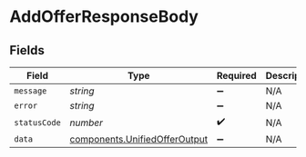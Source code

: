 # AddOfferResponseBody


## Fields

| Field                                                                          | Type                                                                           | Required                                                                       | Description                                                                    |
| ------------------------------------------------------------------------------ | ------------------------------------------------------------------------------ | ------------------------------------------------------------------------------ | ------------------------------------------------------------------------------ |
| `message`                                                                      | *string*                                                                       | :heavy_minus_sign:                                                             | N/A                                                                            |
| `error`                                                                        | *string*                                                                       | :heavy_minus_sign:                                                             | N/A                                                                            |
| `statusCode`                                                                   | *number*                                                                       | :heavy_check_mark:                                                             | N/A                                                                            |
| `data`                                                                         | [components.UnifiedOfferOutput](../../models/components/unifiedofferoutput.md) | :heavy_minus_sign:                                                             | N/A                                                                            |